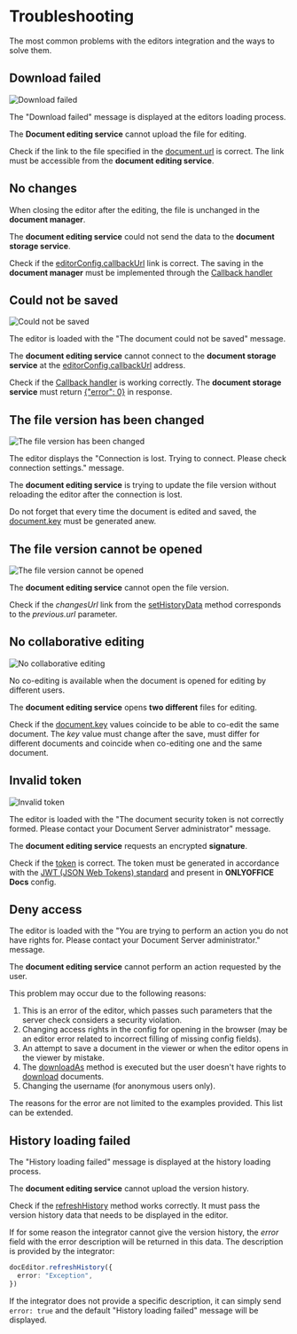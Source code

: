 # Troubleshooting

The most common problems with the editors integration and the ways to solve them.

## Download failed

![Download failed](/assets/images/editor/e-download.png)

The "Download failed" message is displayed at the editors loading process.

The **Document editing service** cannot upload the file for editing.

Check if the link to the file specified in the [document.url](../usage-api/config/document/document.md#url) is correct. The link must be accessible from the **document editing service**.

## No changes

When closing the editor after the editing, the file is unchanged in the **document manager**.

The **document editing service** could not send the data to the **document storage service**.

Check if the [editorConfig.callbackUrl](../usage-api/config/editor/editor.md#callbackurl) link is correct. The saving in the **document manager** must be implemented through the [Callback handler](../usage-api/callback-handler.md#document-save-examples)

## Could not be saved

![Could not be saved](/assets/images/editor/e-error0.png)

The editor is loaded with the "The document could not be saved" message.

The **document editing service** cannot connect to the **document storage service** at the [editorConfig.callbackUrl](../usage-api/config/editor/editor.md#callbackurl) address.

Check if the [Callback handler](../usage-api/callback-handler.md#document-save-examples) is working correctly. The **document storage service** must return [\{"error": 0\}](../usage-api/callback-handler.md#response-from-the-document-storage-service) in response.

## The file version has been changed

![The file version has been changed](/assets/images/editor/e-key.png)

The editor displays the "Connection is lost. Trying to connect. Please check connection settings." message.

The **document editing service** is trying to update the file version without reloading the editor after the connection is lost.

Do not forget that every time the document is edited and saved, the [document.key](../usage-api/config/document/document.md#key) must be generated anew.

## The file version cannot be opened

![The file version cannot be opened](/assets/images/editor/changes-url.png)

The **document editing service** cannot open the file version.

Check if the *changesUrl* link from the [setHistoryData](../usage-api/methods.md#sethistorydata) method corresponds to the *previous.url* parameter.

## No collaborative editing

![No collaborative editing](/assets/images/editor/e-coedit.png)

No co-editing is available when the document is opened for editing by different users.

The **document editing service** opens **two different** files for editing.

Check if the [document.key](../usage-api/config/document/document.md#key) values coincide to be able to co-edit the same document. The *key* value must change after the save, must differ for different documents and coincide when co-editing one and the same document.

## Invalid token

![Invalid token](/assets/images/editor/e-token.png)

The editor is loaded with the "The document security token is not correctly formed. Please contact your Document Server administrator" message.

The **document editing service** requests an encrypted **signature**.

Check if the [token](../usage-api/config/config.md#token) is correct. The token must be generated in accordance with the [JWT (JSON Web Tokens) standard](../get-started/how-it-works/security.md) and present in **ONLYOFFICE Docs** config.

## Deny access

The editor is loaded with the "You are trying to perform an action you do not have rights for. Please contact your Document Server administrator." message.

The **document editing service** cannot perform an action requested by the user.

This problem may occur due to the following reasons:

1. This is an error of the editor, which passes such parameters that the server check considers a security violation.
2. Changing access rights in the config for opening in the browser (may be an editor error related to incorrect filling of missing config fields).
3. An attempt to save a document in the viewer or when the editor opens in the viewer by mistake.
4. The [downloadAs](../usage-api/methods.md#downloadas) method is executed but the user doesn't have rights to [download](../usage-api/config/document/permissions.md#download) documents.
5. Changing the username (for anonymous users only).

The reasons for the error are not limited to the examples provided. This list can be extended.

## History loading failed

The "History loading failed" message is displayed at the history loading process.

The **document editing service** cannot upload the version history.

Check if the [refreshHistory](../usage-api/methods.md#refreshhistory) method works correctly. It must pass the version history data that needs to be displayed in the editor.

If for some reason the integrator cannot give the version history, the *error* field with the error description will be returned in this data. The description is provided by the integrator:

```ts
docEditor.refreshHistory({
  error: "Exception",
})
```

If the integrator does not provide a specific description, it can simply send `error: true` and the default "History loading failed" message will be displayed.
